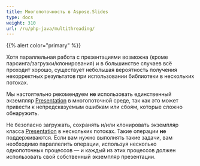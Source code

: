 ```yaml
---
title: Многопоточность в Aspose.Slides
type: docs
weight: 310
url: /ru/php-java/multithreading/
---
```


{{% alert color="primary" %}} 

Хотя параллельная работа с презентациями возможна (кроме парсинга/загрузки/клонирования) и в большинстве случаев всё проходит хорошо, существует небольшая вероятность получения некорректных результатов при использовании библиотеки в нескольких потоках.

Мы настоятельно рекомендуем **не** использовать единственный экземпляр [Presentation](https://reference.aspose.com/slides/php-java/aspose.slides/Presentation) в многопоточной среде, так как это может привести к непредсказуемым ошибкам или сбоям, которые сложно обнаружить.

Не безопасно загружать, сохранять и/или клонировать экземпляр класса [Presentation](https://reference.aspose.com/slides/php-java/aspose.slides/Presentation) в нескольких потоках. Такие операции **не** поддерживаются. Если вам нужно выполнять такие задачи, вам необходимо параллелить операции, используя несколько однопоточных процессов — и каждый из этих процессов должен использовать свой собственный экземпляр презентации.